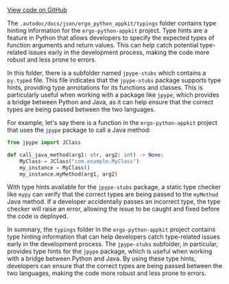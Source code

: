 [View code on GitHub](https://github.com/ergo-pad/ergo-python-appkit/.autodoc/docs/json/ergo_python_appkit/typings)

The `.autodoc/docs/json/ergo_python_appkit/typings` folder contains type hinting information for the `ergo-python-appkit` project. Type hints are a feature in Python that allows developers to specify the expected types of function arguments and return values. This can help catch potential type-related issues early in the development process, making the code more robust and less prone to errors.

In this folder, there is a subfolder named `jpype-stubs` which contains a `py.typed` file. This file indicates that the `jpype-stubs` package supports type hints, providing type annotations for its functions and classes. This is particularly useful when working with a package like `jpype`, which provides a bridge between Python and Java, as it can help ensure that the correct types are being passed between the two languages.

For example, let's say there is a function in the `ergo-python-appkit` project that uses the `jpype` package to call a Java method:

```python
from jpype import JClass

def call_java_method(arg1: str, arg2: int) -> None:
    MyClass = JClass("com.example.MyClass")
    my_instance = MyClass()
    my_instance.myMethod(arg1, arg2)
```

With type hints available for the `jpype-stubs` package, a static type checker like `mypy` can verify that the correct types are being passed to the `myMethod` Java method. If a developer accidentally passes an incorrect type, the type checker will raise an error, allowing the issue to be caught and fixed before the code is deployed.

In summary, the `typings` folder in the `ergo-python-appkit` project contains type hinting information that can help developers catch type-related issues early in the development process. The `jpype-stubs` subfolder, in particular, provides type hints for the `jpype` package, which is useful when working with a bridge between Python and Java. By using these type hints, developers can ensure that the correct types are being passed between the two languages, making the code more robust and less prone to errors.
